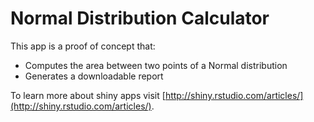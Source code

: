 # Normal Distribution Calculator

This app is a proof of concept that:

* Computes the area between two points of a Normal distribution
* Generates a downloadable report


To learn more about shiny apps visit [http://shiny.rstudio.com/articles/](http://shiny.rstudio.com/articles/).